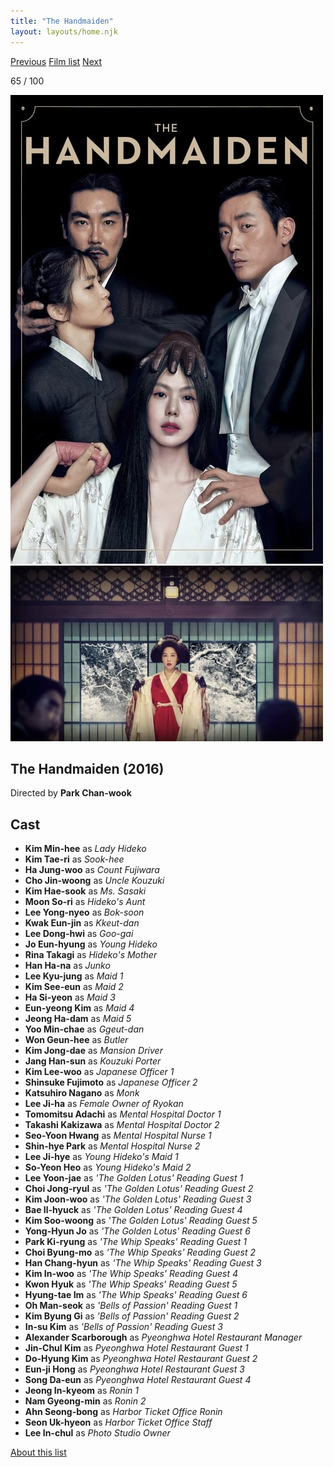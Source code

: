 ```yaml
---
title: "The Handmaiden"
layout: layouts/home.njk
---
```


<nav class="films">
  <a class="prev" href="../interstellar">Previous</a>
  <a href="../">Film list</a>
  <a class="next" href="../maudie">Next</a>
</nav>

<p>65 / 100</p>

<article class="film">
  <img class="poster" src="../films/posters/the-handmaiden.jpg" alt="">
  <img class="backdrop" src="../films/backdrops/the-handmaiden.jpg" alt="">

  <h1>The Handmaiden (2016)</h1>

  <p class="director">
    Directed by <strong>Park Chan-wook</strong>
  </p>


  <h2>
    Cast
  </h2>
  <ul>
    <li><strong>Kim Min-hee</strong> as <em>Lady Hideko</em></li>
<li><strong>Kim Tae-ri</strong> as <em>Sook-hee</em></li>
<li><strong>Ha Jung-woo</strong> as <em>Count Fujiwara</em></li>
<li><strong>Cho Jin-woong</strong> as <em>Uncle Kouzuki</em></li>
<li><strong>Kim Hae-sook</strong> as <em>Ms. Sasaki</em></li>
<li><strong>Moon So-ri</strong> as <em>Hideko's Aunt</em></li>
<li><strong>Lee Yong-nyeo</strong> as <em>Bok-soon</em></li>
<li><strong>Kwak Eun-jin</strong> as <em>Kkeut-dan</em></li>
<li><strong>Lee Dong-hwi</strong> as <em>Goo-gai</em></li>
<li><strong>Jo Eun-hyung</strong> as <em>Young Hideko</em></li>
<li><strong>Rina Takagi</strong> as <em>Hideko's Mother</em></li>
<li><strong>Han Ha-na</strong> as <em>Junko</em></li>
<li><strong>Lee Kyu-jung</strong> as <em>Maid 1</em></li>
<li><strong>Kim See-eun</strong> as <em>Maid 2</em></li>
<li><strong>Ha Si-yeon</strong> as <em>Maid 3</em></li>
<li><strong>Eun-yeong Kim</strong> as <em>Maid 4</em></li>
<li><strong>Jeong Ha-dam</strong> as <em>Maid 5</em></li>
<li><strong>Yoo Min-chae</strong> as <em>Ggeut-dan</em></li>
<li><strong>Won Geun-hee</strong> as <em>Butler</em></li>
<li><strong>Kim Jong-dae</strong> as <em>Mansion Driver</em></li>
<li><strong>Jang Han-sun</strong> as <em>Kouzuki Porter</em></li>
<li><strong>Kim Lee-woo</strong> as <em>Japanese Officer 1</em></li>
<li><strong>Shinsuke Fujimoto</strong> as <em>Japanese Officer 2</em></li>
<li><strong>Katsuhiro Nagano</strong> as <em>Monk</em></li>
<li><strong>Lee Ji-ha</strong> as <em>Female Owner of Ryokan</em></li>
<li><strong>Tomomitsu Adachi</strong> as <em>Mental Hospital Doctor 1</em></li>
<li><strong>Takashi Kakizawa</strong> as <em>Mental Hospital Doctor 2</em></li>
<li><strong>Seo-Yoon Hwang</strong> as <em>Mental Hospital Nurse 1</em></li>
<li><strong>Shin-hye Park</strong> as <em>Mental Hospital Nurse 2</em></li>
<li><strong>Lee Ji-hye</strong> as <em>Young Hideko's Maid 1</em></li>
<li><strong>So-Yeon Heo</strong> as <em>Young Hideko's Maid 2</em></li>
<li><strong>Lee Yoon-jae</strong> as <em>'The Golden Lotus' Reading Guest 1</em></li>
<li><strong>Choi Jong-ryul</strong> as <em>'The Golden Lotus' Reading Guest 2</em></li>
<li><strong>Kim Joon-woo</strong> as <em>'The Golden Lotus' Reading Guest 3</em></li>
<li><strong>Bae Il-hyuck</strong> as <em>'The Golden Lotus' Reading Guest 4</em></li>
<li><strong>Kim Soo-woong</strong> as <em>'The Golden Lotus' Reading Guest 5</em></li>
<li><strong>Yong-Hyun Jo</strong> as <em>'The Golden Lotus' Reading Guest 6</em></li>
<li><strong>Park Ki-ryung</strong> as <em>'The Whip Speaks' Reading Guest 1</em></li>
<li><strong>Choi Byung-mo</strong> as <em>'The Whip Speaks' Reading Guest 2</em></li>
<li><strong>Han Chang-hyun</strong> as <em>'The Whip Speaks' Reading Guest 3</em></li>
<li><strong>Kim In-woo</strong> as <em>'The Whip Speaks' Reading Guest 4</em></li>
<li><strong>Kwon Hyuk</strong> as <em>'The Whip Speaks' Reading Guest 5</em></li>
<li><strong>Hyung-tae Im</strong> as <em>'The Whip Speaks' Reading Guest 6</em></li>
<li><strong>Oh Man-seok</strong> as <em>'Bells of Passion' Reading Guest 1</em></li>
<li><strong>Kim Byung Gi</strong> as <em>'Bells of Passion' Reading Guest 2</em></li>
<li><strong>In-su Kim</strong> as <em>'Bells of Passion' Reading Guest 3</em></li>
<li><strong>Alexander Scarborough</strong> as <em>Pyeonghwa Hotel Restaurant Manager</em></li>
<li><strong>Jin-Chul Kim</strong> as <em>Pyeonghwa Hotel Restaurant Guest 1</em></li>
<li><strong>Do-Hyung Kim</strong> as <em>Pyeonghwa Hotel Restaurant Guest 2</em></li>
<li><strong>Eun-ji Hong</strong> as <em>Pyeonghwa Hotel Restaurant Guest 3</em></li>
<li><strong>Song Da-eun</strong> as <em>Pyeonghwa Hotel Restaurant Guest 4</em></li>
<li><strong>Jeong In-kyeom</strong> as <em>Ronin 1</em></li>
<li><strong>Nam Gyeong-min</strong> as <em>Ronin 2</em></li>
<li><strong>Ahn Seong-bong</strong> as <em>Harbor Ticket Office Ronin</em></li>
<li><strong>Seon Uk-hyeon</strong> as <em>Harbor Ticket Office Staff</em></li>
<li><strong>Lee In-chul</strong> as <em>Photo Studio Owner</em></li>
  </ul>
</article>
<footer>
  <a href="../about">About this list</a>
</footer>

